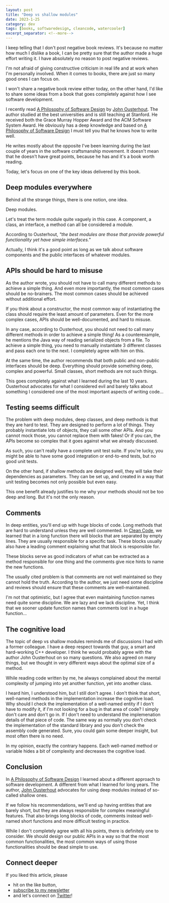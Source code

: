 ```yaml
---
layout: post
title: "Deep vs shallow modules"
date: 2023-1-25
category: dev
tags: [books, softwaredesign, cleancode, watercooler]
excerpt_separator: <!--more-->
---
```

I keep telling that I don't post negative book reviews. It's because no matter how much I dislike a book, I can be pretty sure that the author made a huge effort writing it. I have absolutely no reason to post negative reviews.

I'm not afraid of giving constructive criticism in real life and at work when I'm personally involved. When it comes to books, there are just so many good ones I can focus on.

I won't share a negative book review either today, on the other hand, I'd like to share some ideas from a book that goes completely against how I see software development.

I recently read [A Philosophy of Software Design](https://www.amazon.com/Philosophy-Software-Design-John-Ousterhout/dp/1732102201?&_encoding=UTF8&tag=sandordargo-20&linkCode=ur2&linkId=5e8a182a2cccdd5aaeef828c6cb1ffb4&camp=1789&creative=9325) by [John Ousterhout](https://web.stanford.edu/~ouster/cgi-bin/home.php). The author studied at the best universities and is still teaching at Stanford. He received both the Grace Murray Hopper Award and the ACM Software System Award. He obviously has a deep knowledge and based on [A Philosophy of Software Design](https://www.amazon.com/Philosophy-Software-Design-John-Ousterhout/dp/1732102201?&_encoding=UTF8&tag=sandordargo-20&linkCode=ur2&linkId=5e8a182a2cccdd5aaeef828c6cb1ffb4&camp=1789&creative=9325) I must tell you that he knows how to write well.

He writes mostly about the opposite I've been learning during the last couple of years in the software craftsmanship movement. It doesn't mean that he doesn't have great points, because he has and it's a book worth reading.

Today, let's focus on one of the key ideas delivered by this book.

## Deep modules everywhere

Behind all the strange things, there is one notion, one idea.

Deep modules.

Let's treat the term module quite vaguely in this case. A component, a class, an interface, a method can all be considered a module.

According to Ousterhout, *"the best modules are those that provide powerful functionality yet have simple interfaces."*

Actually, I think it's a good point as long as we talk about software components and the public interfaces of whatever modules. 

## APIs should be hard to misuse

As the author wrote, you should not have to call many different methods to achieve a simple thing. And even more importantly, the most common cases should be no-brainers. The most common cases should be achieved without additional effort.

If you think about a constructor, the most common way of instantiating the class should require the least amount of parameters. Even for the more complex cases, APIs should be well-documented, and hard to misuse.

In any case, according to Ousterhout, you should not need to call many different methods in order to achieve a simple thing! As a counterexample, he mentions the Java way of reading serialized objects from a file. To achieve a simple thing, you need to manually instantiate 3 different classes and pass each one to the next. I completely agree with him on this.

At the same time, the author recommends that both public and non-public interfaces should be deep. Everything should provide something deep, complex and powerful. Small classes, short methods are not such things. 

This goes completely against what I learned during the last 10 years. Ousterhout advocates for what I considered evil and barely talks about something I considered one of the most important aspects of writing code...

## Testing seems difficult

The problem with deep modules, deep classes, and deep methods is that they are hard to test. They are designed to perform a lot of things. They probably instantiate lots of objects, they call some other APIs. And you cannot mock those, you cannot replace them with fakes! Or if you can, the APIs become so complex that it goes against what we already discussed.

As such, you can't really have a complete unit test suite. If you're lucky, you might be able to have some good integration or end-to-end tests, but no good unit tests.

On the other hand, if shallow methods are designed well, they will take their dependencies as parameters. They can be set up, and created in a way that unit testing becomes not only possible but even easy.

This one benefit already justifies to me why your methods should not be too deep and long. But it's not the only reason.

## Comments

In deep entities, you'll end up with huge blocks of code. Long methods that are hard to understand unless they are well commented. In [Clean Code](https://www.amazon.fr/dp/0132350882/ref=as_li_qf_asin_il_tl?ie=UTF8&linkCode=gs2&linkId=0e9c9c3d84461c60a88af599d18d9d04&creativeASIN=0132350882&tag=sandordargo07-21&creative=9325), we learned that in a long function there will blocks that are separated by empty lines. They are usually responsible for a specific task. These blocks usually also have a leading comment explaining what that block is responsible for.

These blocks serve as good indicators of what can be extracted as a method responsible for one thing and the comments give nice hints to name the new functions.

The usually cited problem is that comments are not well maintained so they cannot hold the truth. According to the author, we just need some discipline and reviews should ensure that these comments are well-maintained. 

I'm not that optimistic, but I agree that even maintaining function names need quite some discipline. We are lazy and we lack discipline. Yet, I think that we sooner update function names than comments lost in a huge function...

## The cognitive load

The topic of deep vs shallow modules reminds me of discussions I had with a former colleague. I have a deep respect towards that guy, a smart and hard-working C++ developer. I think he would probably agree with the author John Ousterhout on so many questions. We also agreed on many things, but we thought in very different ways about the optimal size of a method.

While reading code written by me, he always complained about the mental complexity of jumping into yet another function, yet into another class.

I heard him, I understood him, but I still don't agree. I don't think that short, well-named methods in the implementation increase the cognitive load. Why should I check the implementation of a well-named entity if I don't have to modify it, if I'm not looking for a bug in that area of code? I simply don't care and don't go in. If I don't need to understand the implemenation details of that piece of code. The same way as normally you don't check the implementation of the standard library and you don't check the assembly code generated. Sure, you could gain some deeper insight, but most often there is no need. 

In my opinion, exactly the contrary happens. Each well-named method or variable hides a bit of complexity and decreases the cognitive load.	

## Conclusion

In [A Philosophy of Software Design](https://www.amazon.com/Philosophy-Software-Design-John-Ousterhout/dp/1732102201?&_encoding=UTF8&tag=sandordargo-20&linkCode=ur2&linkId=5e8a182a2cccdd5aaeef828c6cb1ffb4&camp=1789&creative=9325) I learned about a different approach to software development. A different from what I learned for long years. The author, [John Ousterhout](https://web.stanford.edu/~ouster/cgi-bin/home.php) advocates for using deep modules instead of so-called shallow ones.

If we follow his recommendations, we'll end up having entities that are barely short, but they are always responsible for complex meaningful features. That also brings long blocks of code, comments instead well-named short functions and more difficult testing in practice.

While I don't completely agree with all his points, there is definitely one to consider. We should design our public APIs in a way so that the most common functionalities, the most common ways of using those functionalities should be dead simple to use.

## Connect deeper

If you liked this article, please 
- hit on the like button,  
- [subscribe to my newsletter](http://eepurl.com/gvcv1j) 
- and let's connect on [Twitter](https://twitter.com/SandorDargo)!
